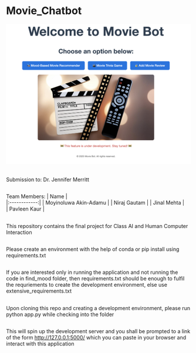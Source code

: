 # Movie_Chatbot


![Alt Text](static/main_page.png)


##
Submission to: Dr. Jennifer Merritt

## 
Team Members:
  | Name         |      
|:------------:|
| Moyinoluwa Akin-Adamu    | 
| Niraj Gautam  | 
| Jinal Mehta  |  
| Pavleen Kaur  |  


## 
This repository contains the final project for Class AI and Human Computer Interaction

## 
Please create an environment with the help of conda or pip install using requirements.txt

##
If you are interested only in running the application and not running the code in find_mood folder, 
then requirements.txt should be enough to fulfil the requriements to create the development environment,
else use extensive_requirements.txt

##
Upon cloning this repo and creating a development environment, please run python app.py while checking into the folder

##
This will spin up the development server and you shall be prompted to a link of the form http://127.0.0.1:5000/ which you can paste in your browser and interact with this application
